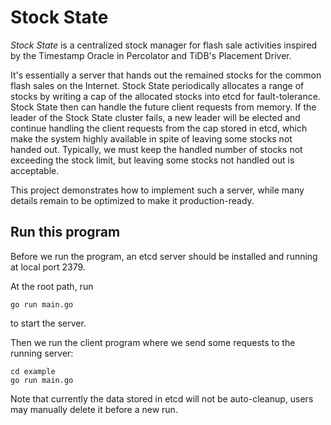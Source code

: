 # Stock State

*Stock State* is a centralized stock manager for flash sale activities inspired by the Timestamp Oracle in Percolator
and TiDB's Placement Driver.

It's essentially a server that hands out the remained stocks for the common flash sales on the Internet. Stock State
periodically allocates a range of stocks by writing a cap of the allocated stocks into etcd for fault-tolerance. Stock
State then can handle the future client requests from memory. If the leader of the Stock State cluster fails, a new leader
will be elected and continue handling the client requests from the cap stored in etcd, which make the system highly available
in spite of leaving some stocks not handed out. Typically, we must keep the handled number of stocks not exceeding
the stock limit, but leaving some stocks not handled out is acceptable.

This project demonstrates how to implement such a server, while many details remain to be optimized to 
make it production-ready.

## Run this program

Before we run the program, an etcd server should be installed and running at local port 2379.

At the root path, run
```shell
go run main.go
```
to start the server.

Then we run the client program where we send some requests to the running server:
```shell
cd example
go run main.go
```

Note that currently the data stored in etcd will not be auto-cleanup, users may manually delete it before a new run.
